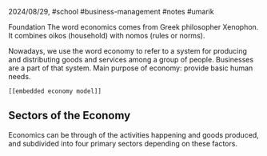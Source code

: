 2024/08/29, #school #business-management #notes #umarik 

Foundation
	The word economics comes from Greek philosopher Xenophon.
	It combines oikos (household) with nomos (rules or norms).

Nowadays, we use the word economy to refer to a system for producing and distributing goods and services among a group of people. Businesses are a part of that system. Main purpose of economy: provide basic human needs.

	[[embedded economy model]]

## Sectors of the Economy
Economics can be through of the activities happening and goods produced, and subdivided into four primary sectors depending on these factors.

 
